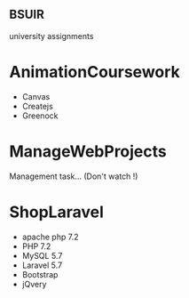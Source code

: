 ## BSUIR
university assignments

# AnimationCoursework
+ Canvas
+ Createjs
+ Greenock

# ManageWebProjects
Management task...
(Don't watch !)

# ShopLaravel
+ apache php 7.2
+ PHP 7.2
+ MySQL 5.7
+ Laravel 5.7
+ Bootstrap
+ jQvery
